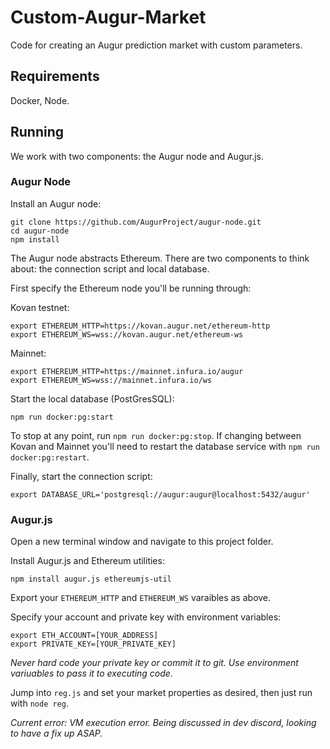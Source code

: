 # Custom-Augur-Market

Code for creating an Augur prediction market with custom parameters.

## Requirements

Docker, Node.

## Running

We work with two components: the Augur node and Augur.js.

### Augur Node

Install an Augur node:
```
git clone https://github.com/AugurProject/augur-node.git
cd augur-node
npm install
```

The Augur node abstracts Ethereum. There are two components to think about: the connection script and local database.

First specify the Ethereum node you'll be running through:

Kovan testnet:
```
export ETHEREUM_HTTP=https://kovan.augur.net/ethereum-http
export ETHEREUM_WS=wss://kovan.augur.net/ethereum-ws
```

Mainnet:
```
export ETHEREUM_HTTP=https://mainnet.infura.io/augur
export ETHEREUM_WS=wss://mainnet.infura.io/ws
```

Start the local database (PostGresSQL):
```
npm run docker:pg:start
```

To stop at any point, run `npm run docker:pg:stop`. If changing between Kovan and Mainnet you'll need to restart the database service with `npm run docker:pg:restart`.

Finally, start the connection script:
```
export DATABASE_URL='postgresql://augur:augur@localhost:5432/augur'
```

### Augur.js

Open a new terminal window and navigate to this project folder.

Install Augur.js and Ethereum utilities:
```
npm install augur.js ethereumjs-util
```

Export your `ETHEREUM_HTTP` and `ETHEREUM_WS` varaibles as above.

Specify your account and private key with environment variables:
```
export ETH_ACCOUNT=[YOUR_ADDRESS]
export PRIVATE_KEY=[YOUR_PRIVATE_KEY]
```

*Never hard code your private key or commit it to git. Use environment variuables to pass it to executing code.*

Jump into `reg.js` and set your market properties as desired, then just run with `node reg`.

_Current error: VM execution error. Being discussed in dev discord, looking to have a fix up ASAP._
